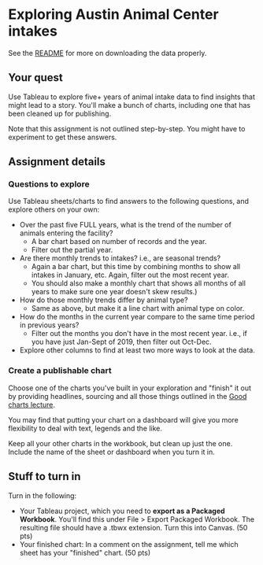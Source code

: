 # Exploring Austin Animal Center intakes

See the [README](README.md) for more on downloading the data properly.

## Your quest

Use Tableau to explore five+ years of animal intake data to find insights that might lead to a story. You'll make a bunch of charts, including one that has been cleaned up for publishing.

Note that this assignment is not outlined step-by-step. You might have to experiment to get these answers.

## Assignment details

### Questions to explore

Use Tableau sheets/charts to find answers to the following questions, and explore others on your own:

- Over the past five FULL years, what is the trend of the number of animals entering the facility?
  - A bar chart based on number of records and the year.
  - Filter out the partial year.
- Are there monthly trends to intakes? i.e., are seasonal trends?
  - Again a bar chart, but this time by combining months to show all intakes in January, etc. Again, filter out the most recent year.
  - You should also make a monthly chart that shows all months of all years to make sure one year doesn't skew results.)
- How do those monthly trends differ by animal type?
  - Same as above, but make it a line chart with animal type on color.
- How do the months in the current year compare to the same time period in previous years?
  - Filter out the months you don't have in the most recent year. i.e., if you have just Jan-Sept of 2019, then filter out Oct-Dec.
- Explore other columns to find at least two more ways to look at the data.

### Create a publishable chart

Choose one of the charts you've built in your exploration and "finish" it out by providing headlines, sourcing and all those things outlined in the [Good charts lecture](https://drive.google.com/open?id=1EMEIdUqeK94swrm0VvwPPBqzk5zSZqJmKnkckS2KFiw).

You may find that putting your chart on a dashboard will give you more flexibility to deal with text, legends and the like.

Keep all your other charts in the workbook, but clean up just the one. Include the name of the sheet or dashboard when you turn it in.

## Stuff to turn in

Turn in the following:

- Your Tableau project, which you need to **export as a Packaged Workbook**. You'll find this under File > Export Packaged Workbook. The resulting file should have a .tbwx extension. Turn this into Canvas. (50 pts)
- Your finished chart: In a comment on the assignment, tell me which sheet has your "finished" chart. (50 pts)
